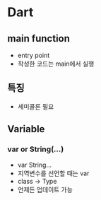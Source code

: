 # Dart

## main function

- entry point
- 작성한 코드는 main에서 실행

## 특징

- 세미콜론 필요

## Variable

### var or String(...)
- var String...
- 지역변수를 선언할 때는 var
- class -> Type
- 언제든 업데이트 가능
